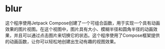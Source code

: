 # blur
这个程序使用Jetpack Compose创建了一个可组合函数，用于实现一个具有动画效果的图片视图。在这个视图中，图片具有大小、模糊半径和圆角半径的动画效果，并且可以通过点击图片来切换它的状态。这个程序使用了Compose框架提供的动画函数，让你可以轻松地创建出生动有趣的视图效果。
